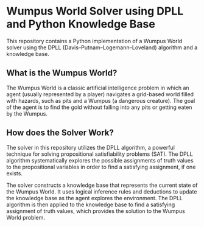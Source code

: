 # Wumpus World Solver using DPLL and Python Knowledge Base

This repository contains a Python implementation of a Wumpus World solver using the DPLL (Davis–Putnam–Logemann–Loveland) algorithm and a knowledge base.

## What is the Wumpus World?

The Wumpus World is a classic artificial intelligence problem in which an agent (usually represented by a player) navigates a grid-based world filled with hazards, such as pits and a Wumpus (a dangerous creature). The goal of the agent is to find the gold without falling into any pits or getting eaten by the Wumpus.

## How does the Solver Work?

The solver in this repository utilizes the DPLL algorithm, a powerful technique for solving propositional satisfiability problems (SAT). The DPLL algorithm systematically explores the possible assignments of truth values to the propositional variables in order to find a satisfying assignment, if one exists.

The solver constructs a knowledge base that represents the current state of the Wumpus World. It uses logical inference rules and deductions to update the knowledge base as the agent explores the environment. The DPLL algorithm is then applied to the knowledge base to find a satisfying assignment of truth values, which provides the solution to the Wumpus World problem.

